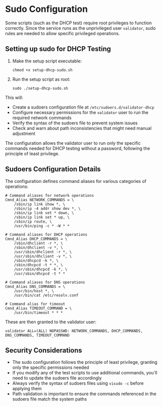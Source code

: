 # Sudo Configuration

Some scripts (such as the DHCP test) require root privileges to function correctly. Since the service runs as the unprivileged user `validator`, sudo rules are needed to allow specific privileged operations.

## Setting up sudo for DHCP Testing

1. Make the setup script executable:
   ```
   chmod +x setup-dhcp-sudo.sh
   ```

2. Run the setup script as root:
   ```
   sudo ./setup-dhcp-sudo.sh
   ```

This will:
- Create a sudoers configuration file at `/etc/sudoers.d/validator-dhcp`
- Configure necessary permissions for the `validator` user to run the required network commands
- Verify the syntax of the sudoers file to prevent system issues
- Check and warn about path inconsistencies that might need manual adjustment

The configuration allows the validator user to run only the specific commands needed for DHCP testing without a password, following the principle of least privilege.

## Sudoers Configuration Details

The configuration defines command aliases for various categories of operations:

```
# Command aliases for network operations
Cmnd_Alias NETWORK_COMMANDS = \
    /sbin/ip link show *, \
    /sbin/ip -4 addr show dev *, \
    /sbin/ip link set * down, \
    /sbin/ip link set * up, \
    /sbin/ip route, \
    /usr/bin/ping -c * -W * *

# Command aliases for DHCP operations
Cmnd_Alias DHCP_COMMANDS = \
    /sbin/dhclient -r *, \
    /sbin/dhclient -v *, \
    /usr/sbin/dhclient -r *, \
    /usr/sbin/dhclient -v *, \
    /sbin/dhcpcd -k *, \
    /sbin/dhcpcd -t * *, \
    /usr/sbin/dhcpcd -k *, \
    /usr/sbin/dhcpcd -t * *

# Command aliases for DNS operations
Cmnd_Alias DNS_COMMANDS = \
    /usr/bin/host *, \
    /usr/bin/cat /etc/resolv.conf

# Command alias for timeout
Cmnd_Alias TIMEOUT_COMMAND = \
    /usr/bin/timeout * * *
```

These are then granted to the validator user:

```
validator ALL=(ALL) NOPASSWD: NETWORK_COMMANDS, DHCP_COMMANDS, DNS_COMMANDS, TIMEOUT_COMMAND
```

## Security Considerations

- The sudo configuration follows the principle of least privilege, granting only the specific permissions needed
- If you modify any of the test scripts to use additional commands, you'll need to update the sudoers file accordingly
- Always verify the syntax of sudoers files using `visudo -c` before applying them
- Path validation is important to ensure the commands referenced in the sudoers file match the system paths 